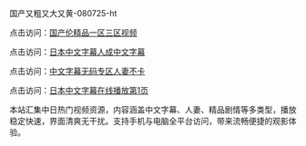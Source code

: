 国产又粗又大又黄-080725-ht

点击访问：<a href="https://gsd-agv.pages.dev/">国产伦精品一区三区视频</a>

点击访问：<a href="https://gda-c7m.pages.dev/">日本中文字幕人成中文字幕</a>

点击访问：<a href="https://tfda.pages.dev/">中文字幕无码专区人妻不卡</a>

点击访问：<a href="https://bsdf-5f5.pages.dev/">日本中文字幕在线播放第1页</a>

本站汇集中日热门视频资源，内容涵盖中文字幕、人妻、精品剧情等多类型，播放稳定快速，界面清爽无干扰。支持手机与电脑全平台访问，带来流畅便捷的观影体验。

<span style="display:none;">[Canonical link](https://github.com/linh20250708/linh13 ）</span>
